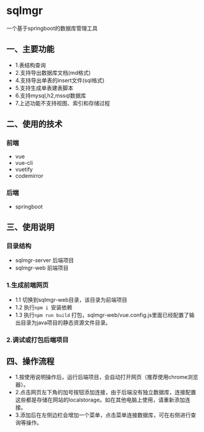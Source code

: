# sqlmgr
一个基于springboot的数据库管理工具
## 一、主要功能
- 1.表结构查询
- 2.支持导出数据库文档(md格式)
- 4.支持导出单表的insert文件(sql格式)
- 5.支持生成单表建表脚本
- 6.支持mysql,h2,mssql数据库
- 7.上述功能不支持视图、索引和存储过程
 
## 二、使用的技术
### 前端
- vue
- vue-cli
- vuetify
- codemirror
### 后端
- springboot

## 三、使用说明
### 目录结构
- sqlmgr-server 后端项目 
- sqlmgr-web 前端项目
### 1.生成前端网页
- 1.1 切换到sqlmgr-web目录，该目录为前端项目
- 1.2 执行`npm i `安装依赖
- 1.3 执行`npm run build` 打包，sqlmgr-web/vue.config.js里面已经配置了输出目录为java项目的静态资源文件目录。
### 2.调试或打包后端项目

## 四、操作流程
- 1.按使用说明操作后，运行后端项目，会自动打开网页（推荐使用chrome浏览器）。
- 2.点击网页左下角的加号按钮添加连接，由于后端没有独立数据库，连接配置这些都是存储在网站的localstorage。如在其他电脑上使用，请重新添加连接。
- 3.添加后在左侧边栏会增加一个菜单，点击菜单连接数据库，可在右侧进行查询等操作。


